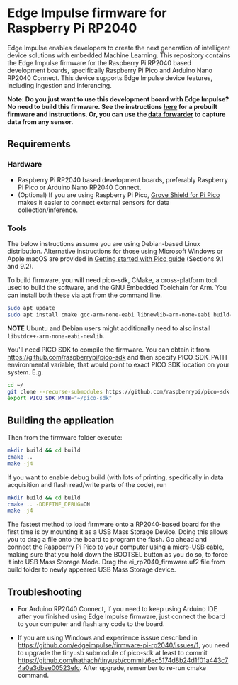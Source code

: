 # Edge Impulse firmware for Raspberry Pi RP2040

Edge Impulse enables developers to create the next generation of intelligent device solutions with embedded Machine Learning. This repository contains the Edge Impulse firmware for the Raspberry Pi RP2040 based development boards, specifically Raspberry Pi Pico and Arduino Nano RP2040 Connect. This device supports Edge Impulse device features, including ingestion and inferencing.

**Note: Do you just want to use this development board with Edge Impulse? No need to build this firmware. See the instructions [here](https://docs.edgeimpulse.com/docs/raspberry-pi-rp2040) for a prebuilt firmware and instructions. Or, you can use the [data forwarder](https://docs.edgeimpulse.com/docs/cli-data-forwarder) to capture data from any sensor.**


## Requirements
### Hardware

- Raspberry Pi RP2040 based development boards, preferably Raspberry Pi Pico or Arduino Nano RP2040 Connect.
- (Optional) If you are using Raspberry Pi Pico, [Grove Shield for Pi Pico](https://wiki.seeedstudio.com/Grove-Starter-Kit-for-Raspberry-Pi-Pico/) makes it easier to connect external sensors for data collection/inference.

### Tools
The below instructions assume you are using   Debian-based  Linux  distribution.  Alternative  instructions  for  those
using Microsoft Windows or Apple macOS are provided in [Getting started with Pico guide](https://datasheets.raspberrypi.com/pico/getting-started-with-pico.pdf) (Sections 9.1 and 9.2).

To build firmware, you will need pico-sdk, CMake, a
cross-platform tool used to build the software, and the GNU Embedded Toolchain for Arm. You can install both these via apt from the command line. 

```bash
sudo apt update
sudo apt install cmake gcc-arm-none-eabi libnewlib-arm-none-eabi build-essential 
```

**NOTE**
Ubuntu and Debian users might additionally need to also install ```libstdc++-arm-none-eabi-newlib```.

You'll need PICO SDK to compile the firmware. You can obtain it from https://github.com/raspberrypi/pico-sdk and then specify PICO_SDK_PATH environmental variable, that would point to exact PICO SDK location on your system.
E.g.

```bash
cd ~/
git clone --recurse-submodules https://github.com/raspberrypi/pico-sdk
export PICO_SDK_PATH="~/pico-sdk"
```

## Building the application
Then from the firmware folder execute:
```bash
mkdir build && cd build
cmake ..
make -j4
```

If you want to enable debug build (with lots of printing, specifically in data acquisition and flash read/write parts of the code), run 
```bash
mkdir build && cd build
cmake .. -DDEFINE_DEBUG=ON
make -j4
```

The  fastest  method  to  load  firmware  onto  a  RP2040-based  board  for  the  first  time  is  by  mounting  it  as  a  USB  Mass
Storage  Device.  Doing  this  allows  you  to  drag  a  file  onto  the  board  to  program  the  flash.  Go  ahead  and  connect  the
Raspberry  Pi  Pico  to  your  computer  using  a  micro-USB  cable,  making  sure  that  you  hold  down  the  BOOTSEL  button as you do so, to force it into USB Mass Storage Mode. Drag the ei_rp2040_firmware.uf2 file from build folder to newly appeared USB Mass Storage device.

## Troubleshooting

- For Arduino RP2040 Connect, if you need to keep using Arduino IDE after you finished using Edge Impulse firmware, just connect the board to your computer and flash any code to the board. 

- If you are using Windows and experience isssue described in https://github.com/edgeimpulse/firmware-pi-rp2040/issues/1, you need to upgrade the tinyusb submodule of pico-sdk at least to commit https://github.com/hathach/tinyusb/commit/6ec5174d8b24d1f01a443c74a0a3dbee00523efc. After upgrade, remember to re-run cmake command.
